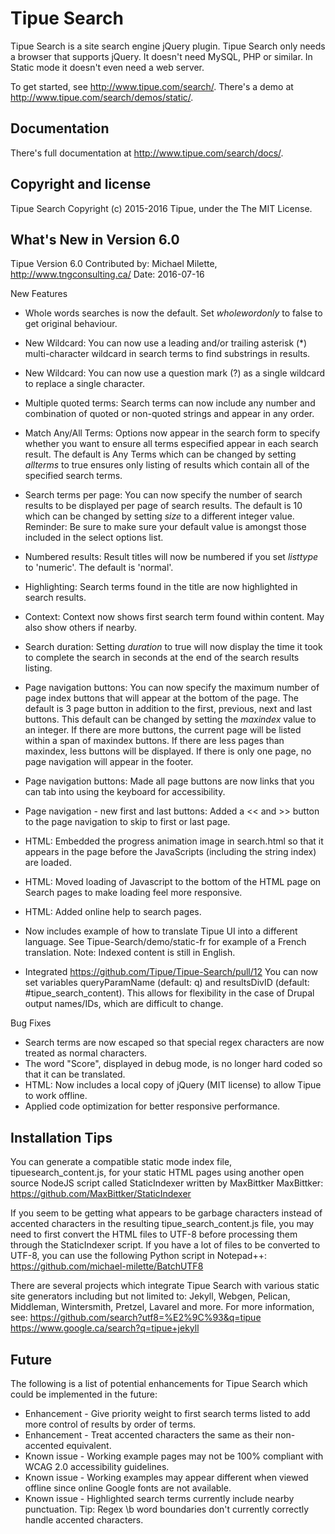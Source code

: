 Tipue Search
============

Tipue Search is a site search engine jQuery plugin. Tipue Search only needs a browser that supports jQuery. It doesn't need MySQL, PHP or similar. In Static mode it doesn't even need a web server.

To get started, see <http://www.tipue.com/search/>. There's a demo at <http://www.tipue.com/search/demos/static/>.

Documentation
-------------

There's full documentation at <http://www.tipue.com/search/docs/>.

Copyright and license
---------------------

Tipue Search Copyright (c) 2015-2016 Tipue, under the The MIT License.

What's New in Version 6.0
-------------------------

Tipue Version 6.0
Contributed by: Michael Milette, <http://www.tngconsulting.ca/>
Date: 2016-07-16

New Features

* Whole words searches is now the default. Set *wholewordonly* to false to get original behaviour.
* New Wildcard: You can now use a leading and/or trailing asterisk (*) multi-character wildcard in search terms to find substrings in results.
* New Wildcard: You can now use a question mark (?) as a single wildcard to replace a single character.
* Multiple quoted terms: Search terms can now include any number and combination of quoted or non-quoted strings and appear in any order.
* Match Any/All Terms: Options now appear in the search form to specify whether you want to ensure all terms especified appear in each search result. The default is Any Terms which can be changed by setting *allterms* to true ensures only listing of results which contain all of the specified search terms.
* Search terms per page: You can now specify the number of search results to be displayed per page of search results. The default is 10 which can be changed by setting *size* to a different integer value. Reminder: Be sure to make sure your default value is amongst those included in the select options list.

* Numbered results: Result titles will now be numbered if you set *listtype* to 'numeric'. The default is 'normal'.
* Highlighting: Search terms found in the title are now highlighted in search results.
* Context: Context now shows first search term found within content. May also show others if nearby.
* Search duration: Setting *duration* to true will now display the time it took to complete the search in seconds at the end of the search results listing.

* Page navigation buttons: You can now specify the maximum number of page index buttons that will appear at the bottom of the page. The default is 3 page button in addition to the first, previous, next and last buttons. This default can be changed by setting the *maxindex* value to an integer. If there are more buttons, the current page will be listed within a span of maxindex buttons. If there are less pages than maxindex, less buttons will be displayed. If there is only one page, no page navigation will appear in the footer.
* Page navigation buttons: Made all page buttons are now links that you can tab into using the keyboard for accessibility.
* Page navigation - new first and last buttons: Added a << and >> button to the page navigation to skip to first or last page.

* HTML: Embedded the progress animation image in search.html so that it appears in the page before the JavaScripts (including the string index) are loaded.
* HTML: Moved loading of Javascript to the bottom of the HTML page on Search pages to make loading feel more responsive.
* HTML: Added online help to search pages.

* Now includes example of how to translate Tipue UI into a different language. See Tipue-Search/demo/static-fr for example of a French translation. Note: Indexed content is still in English.

* Integrated <https://github.com/Tipue/Tipue-Search/pull/12>
  You can now set variables queryParamName (default: q) and resultsDivID (default: #tipue_search_content).
  This allows for flexibility in the case of Drupal output names/IDs, which are difficult to change.

Bug Fixes

* Search terms are now escaped so that special regex characters are now treated as normal characters.
* The word "Score", displayed in debug mode, is no longer hard coded so that it can be translated.
* HTML: Now includes a local copy of jQuery (MIT license) to allow Tipue to work offline.
* Applied code optimization for better responsive performance.

Installation Tips
-----------------

You can generate a compatible static mode index file, tipuesearch_content.js, for your static HTML pages using another open source NodeJS script called StaticIndexer written by MaxBittker MaxBittker:
<https://github.com/MaxBittker/StaticIndexer>

If you seem to be getting what appears to be garbage characters instead of accented characters in the resulting tipue_search_content.js file, you may need to first convert the HTML files to UTF-8 before processing them through the StaticIndexer script. If you have a lot of files to be converted to UTF-8, you can use the following Python script in Notepad++:
<https://github.com/michael-milette/BatchUTF8>

There are several projects which integrate Tipue Search with various static site generators including but not limited to: Jekyll, Webgen, Pelican, Middleman, Wintersmith, Pretzel, Lavarel and more. For more information, see:
<https://github.com/search?utf8=%E2%9C%93&q=tipue>
<https://www.google.ca/search?q=tipue+jekyll>

Future
------

The following is a list of potential enhancements for Tipue Search which could be implemented in the future:

* Enhancement - Give priority weight to first search terms listed to add more control of results by order of terms.
* Enhancement - Treat accented characters the same as their non-accented equivalent.
* Known issue - Working example pages may not be 100% compliant with WCAG 2.0 accessibility guidelines.
* Known issue - Working examples may appear different when viewed offline since online Google fonts are not available.
* Known issue - Highlighted search terms currently include nearby punctuation.
  Tip: Regex \b word boundaries don't currently correctly handle accented characters.
